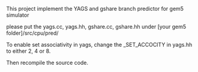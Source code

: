 This project implement the YAGS and gshare branch predictor for gem5 simulator

please put the yags.cc, yags.hh, gshare.cc, gshare.hh under [your gem5 folder]/src/cpu/pred/

To enable set associativity in yags, change the _SET_ACCOCITY in yags.hh to either 2, 4 or 8.

Then recompile the source code.
